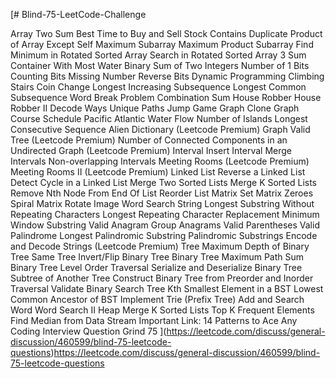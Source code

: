 [# Blind-75-LeetCode-Challenge


Array
Two Sum
Best Time to Buy and Sell Stock
Contains Duplicate
Product of Array Except Self
Maximum Subarray
Maximum Product Subarray
Find Minimum in Rotated Sorted Array
Search in Rotated Sorted Array
3 Sum
Container With Most Water
Binary
Sum of Two Integers
Number of 1 Bits
Counting Bits
Missing Number
Reverse Bits
Dynamic Programming
Climbing Stairs
Coin Change
Longest Increasing Subsequence
Longest Common Subsequence
Word Break Problem
Combination Sum
House Robber
House Robber II
Decode Ways
Unique Paths
Jump Game
Graph
Clone Graph
Course Schedule
Pacific Atlantic Water Flow
Number of Islands
Longest Consecutive Sequence
Alien Dictionary (Leetcode Premium)
Graph Valid Tree (Leetcode Premium)
Number of Connected Components in an Undirected Graph (Leetcode Premium)
Interval
Insert Interval
Merge Intervals
Non-overlapping Intervals
Meeting Rooms (Leetcode Premium)
Meeting Rooms II (Leetcode Premium)
Linked List
Reverse a Linked List
Detect Cycle in a Linked List
Merge Two Sorted Lists
Merge K Sorted Lists
Remove Nth Node From End Of List
Reorder List
Matrix
Set Matrix Zeroes
Spiral Matrix
Rotate Image
Word Search
String
Longest Substring Without Repeating Characters
Longest Repeating Character Replacement
Minimum Window Substring
Valid Anagram
Group Anagrams
Valid Parentheses
Valid Palindrome
Longest Palindromic Substring
Palindromic Substrings
Encode and Decode Strings (Leetcode Premium)
Tree
Maximum Depth of Binary Tree
Same Tree
Invert/Flip Binary Tree
Binary Tree Maximum Path Sum
Binary Tree Level Order Traversal
Serialize and Deserialize Binary Tree
Subtree of Another Tree
Construct Binary Tree from Preorder and Inorder Traversal
Validate Binary Search Tree
Kth Smallest Element in a BST
Lowest Common Ancestor of BST
Implement Trie (Prefix Tree)
Add and Search Word
Word Search II
Heap
Merge K Sorted Lists
Top K Frequent Elements
Find Median from Data Stream
Important Link:
14 Patterns to Ace Any Coding Interview Question
Grind 75
](https://leetcode.com/discuss/general-discussion/460599/blind-75-leetcode-questions)https://leetcode.com/discuss/general-discussion/460599/blind-75-leetcode-questions
